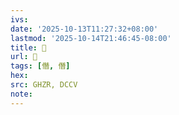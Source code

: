 ```yaml
---
ivs:
date: '2025-10-13T11:27:32+08:00'
lastmod: '2025-10-14T21:46:45-08:00'
title: 󰘏
url: 󰘏
tags: [僭, 僭]
hex: 
src: GHZR, DCCV
note:
---
```

